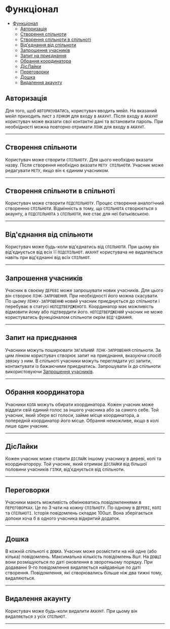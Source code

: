 # Функціонал

- [Функціонал](#функціонал)
  - [Авторизація](#авторизація)
  - [Створення спільноти](#створення-спільноти)
  - [Створення спільноти в спільноті](#створення-спільноти-в-спільноті)
  - [Від'єднання від спільноти](#відєднання-від-спільноти)
  - [Запрошення учасників](#запрошення-учасників)
  - [Запит на приєднання](#запит-на-приєднання)
  - [Обрання координатора](#обрання-координатора)
  - [ДісЛайки](#діслайки)
  - [Переговорки](#переговорки)
  - [Дошка](#дошка)
  - [Видалення акаунту](#видалення-акаунту)

## Авторизація

Для того, щоб `АВТОРИЗУВАТИСЬ`, користувач вводить мейл. На вказаний мейл приходить лист з `ЛІНКОМ` для входу в `АКАУНТ`. Після входу в `АКАУНТ` користувач може вказати свої контактні дані та встановити пароль. При необхідності можна повторно отримати `ЛІНК` для входу в `АКАУНТ`.

---

## Створення спільноти

Користувач може створити `СПІЛЬНОТУ`. Для цього необхідно вказати назву. Після створення необхідно вказати `МЕТУ СПІЛЬНОТИ`. Учасник може редагувати `МЕТУ`, якщо він є єдиним учасником.

---

## Створення спільноти в спільноті

Користувач може створити `ПІДСПІЛЬНОТУ`. Процес створення аналогічний створенню `СПІЛЬНОТИ`. Відмінність в тому, що `СПІЛЬНОТА` створюється з акаунту, а `ПІДСПІЛЬНОТА` з `СПІЛЬНОТИ`, яке стає для неї батьківською.

---

## Від'єднання від спільноти

Користувач може будь-коли від'єднатись від `СПІЛЬНОТИ`. При цьому він від'єднується від всіх її `ПІДСПІЛЬНОТ`. `АКАУНТ` користувача не видаляється навіть при від'єднанні від всіх `СПІЛЬНОТ`.

---

## Запрошення учасників

Учасник в своєму `ДЕРЕВІ` може запрошувати нових учасників. Для цього він створює `ЛІНК-ЗАПРОШЕННЯ`. При необхідності його можна скасувати. По цьому `ЛІНКУ-ЗАПРОШЕННЮ` новий учасник приєднується до спільноти і перебуває в статусі `НЕПІДТВЕРДЖЕНОГО`. Координатор має можливість відмовити йому або підтвердити його. `НЕПІДТВЕРДЖЕНИЙ` учасник не може користуватись функціоналом спільноти окрім `ВІД'ЄДНАННЯ`.

---

## Запит на приєднання

Учасники можуть поширювати `ЗАГАЛЬНИЙ ЛІНК-ЗАПРОШЕННЯ` спільноти. За цим лінком користувач створює запит на приєднання, вказуючи спосіб звязку з ним. В спільноті учасники можуть переглядати усі запити, контактувати із бажаючими приєднатись. Запрошувати їх до спільноти використовуючи [Запрошення учасників](#запрошення-учасників).

---

## Обрання координатора

Учасники `КОЛА` можуть обирати координатора. Кожен учасник може віддати свій єдиний голос за іншого учасника або за самого себе. Той учасник, який збере всі голоси, займе місце координатора, а попередній координатор його місце. Обрання неможливе, якщо в колі лише один учасник.

---

## ДісЛайки

Кожен учасник може ставити `ДІСЛАЙК` іншому учаснику в дереві, колі та координаторору. Той учасник, який отримає `ДІСЛАЙКИ` від більшої половини учасників `ГІЛКИ`, від'єднується від спільноти.

---

## Переговорки

Учасники мають можливість обмінюватись повідомленнями в `ПЕРЕГОВОРКАХ`. Це по 3 чати на кожну `СПІЛЬНОТУ`. По одному в `ДЕРЕВІ`, `КОЛІ` та `СПІЛЬНОТІ`. Історія повідомлень складає 100шт. Вона зберігається допоки хоча б в одного учасника відкритий додаток.

---

## Дошка

В кожній спільноті є `ДОШКА`. Учасник може розмістити на ній одне (або кілька) повідомлень. Максимальна кількість повідомлень 8шт. На `ДОШЦІ` вони розміщуються по даті оновлення в зворотньому порядку. При додаванні 9-го повідомлення видаляється найдавніше по даті створення. Повідомлення, які створювались більше ніж два тижні тому, видаляються.

---

## Видалення акаунту

Користувач може будь-коли видалити `АКАУНТ`. При цьому він видаляється з усіх `СПІЛЬНОТ`.

---
